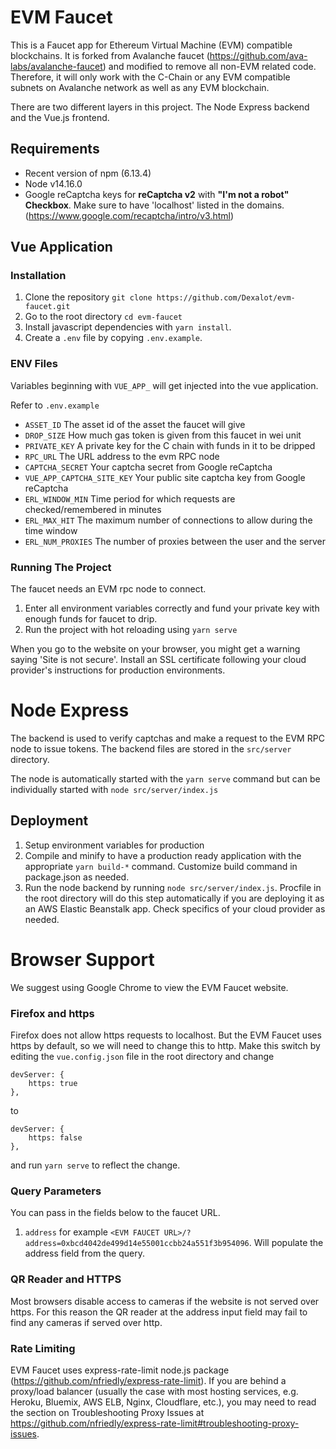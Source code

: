 # EVM Faucet

This is a Faucet app for Ethereum Virtual Machine (EVM) compatible blockchains.  It is forked from Avalanche faucet (https://github.com/ava-labs/avalanche-faucet) and modified to remove all non-EVM related code.  Therefore, it will only work with the C-Chain or any EVM compatible subnets on Avalanche network as well as any EVM blockchain.

There are two different layers in this project. The Node Express backend and the Vue.js frontend.

## Requirements
- Recent version of npm (6.13.4)
- Node v14.16.0
- Google reCaptcha keys for **reCaptcha v2** with **"I'm not a robot" Checkbox**. Make sure to have 'localhost' listed in the domains. (https://www.google.com/recaptcha/intro/v3.html)

## Vue Application
### Installation
1) Clone the repository ``git clone https://github.com/Dexalot/evm-faucet.git``
2) Go to the root directory `cd evm-faucet`
3) Install javascript dependencies with ``yarn install``.
4) Create a ``.env`` file by copying ``.env.example``.

### ENV Files
Variables beginning with ``VUE_APP_`` will get injected into the vue application.

Refer to ``.env.example``

- ``ASSET_ID`` The asset id of the asset the faucet will give
- ``DROP_SIZE`` How much gas token is given from this faucet in wei unit
- ``PRIVATE_KEY`` A private key for the C chain with funds in it to be dripped
- ``RPC_URL`` The URL address to the evm RPC node
- ``CAPTCHA_SECRET`` Your captcha secret from Google reCaptcha
- ``VUE_APP_CAPTCHA_SITE_KEY`` Your public site captcha key from Google reCaptcha
- ``ERL_WINDOW_MIN`` Time period for which requests are checked/remembered in minutes
- ``ERL_MAX_HIT`` The maximum number of connections to allow during the time window
- ``ERL_NUM_PROXIES`` The number of proxies between the user and the server

### Running The Project

The faucet needs an EVM rpc node to connect.
1) Enter all environment variables correctly and fund your private key with enough funds for faucet to drip.
2) Run the project with hot reloading using ``yarn serve``

When you go to the website on your browser, you might get a warning saying
'Site is not secure'.  Install an SSL certificate following your cloud provider's instructions for production environments.

# Node Express

The backend is used to verify captchas and make a request to the EVM RPC node to issue tokens. The backend files are stored
in the ``src/server`` directory.

The node is automatically started with the ``yarn serve`` command but can be individually started with ``node src/server/index.js``

## Deployment

 1) Setup environment variables for production
 2) Compile and minify to have a production ready application with the appropriate ``yarn build-*`` command. Customize build command in package.json as needed.
 3) Run the node backend by running ``node src/server/index.js``. Procfile in the root directory will do this step automatically if you are deploying it as an AWS Elastic Beanstalk app.  Check specifics of your cloud provider as needed.

# Browser Support

We suggest using Google Chrome to view the EVM Faucet website.

### Firefox and https

Firefox does not allow https requests to localhost. But the EVM Faucet uses https by default, so we will need to change this to http. Make this switch by editing the `vue.config.json` file in the root directory and change

```
devServer: {
    https: true
},
```

to

```
devServer: {
    https: false
},
```

and run `yarn serve` to reflect the change.

### Query Parameters

You can pass in the fields below to the faucet URL.
1) `address` for example `<EVM FAUCET URL>/?address=0xbcd4042de499d14e55001ccbb24a551f3b954096`. Will populate the address field from the query.

### QR Reader and HTTPS

Most browsers disable access to cameras if the website is not served over https.
For this reason the QR reader at the address input field may fail to find any cameras if served over http.

### Rate Limiting

EVM Faucet uses express-rate-limit node.js package (https://github.com/nfriedly/express-rate-limit).  If you are behind a proxy/load balancer (usually the case with most hosting services, e.g. Heroku, Bluemix, AWS ELB, Nginx, Cloudflare, etc.), you may need to read the section on Troubleshooting Proxy Issues at https://github.com/nfriedly/express-rate-limit#troubleshooting-proxy-issues.
